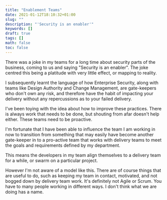 ```yaml
---
title: "Enablement Teams"
date: 2021-01-12T18:10:32+01:00
slug: ""
description: "'Security is an enabler'"
keywords: []
draft: true
tags: []
math: false
toc: false
---
```


There was a joke in my teams for a long time about security parts of the business, coming to us and saying "Security is an enabler". The joke centred this being a platitude with very little effect, or mapping to reality.

I subsequently learnt the language of how Enterprise Security, along with teams like Design Authority and Change Management, are gate-keepers who don't own any risk, and therefore have the habit of impacting your delivery without any repercussions as to your failed delivery.

I've been toying with the idea about how to improve these practices. There is always work that needs to be done, but shouting from afar doesn't help either. These teams need to be proactive.

I'm fortunate that I have been able to influence the team I am working in now to transition from something that may easily have become another gate-keeper in to a pro-active team that works with delivery teams to meet the goals and requirements defined by my department.

This means the developers in my team align themselves to a delivery team for a while, or swarm on a particular project.

However I'm not aware of a model like this. There are of course things that are useful to do, such as keeping my team in contact, motivated, and not bogged down by delivery team work. It's definitely not Agile or Scrum. You have to many people working in different ways. I don't think what we are doing has a name.

